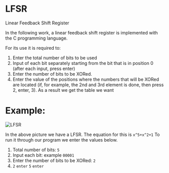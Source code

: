 # LFSR
Linear Feedback Shift Register

In the following work, a linear feedback shift register is implemented with the C programming language.

For its use it is required to:

1) Enter the total number of bits to be used
2) Input of each bit separately starting from the bit that is in position 0 (after each input, press enter)
3) Enter the number of bits to be XORed.
4) Enter the value of the positions where the numbers that will be XORed are located (if, for example, the 2nd and 3rd element is done, then press 2, enter, 3).
As a result we get the table we want

# Example:

![LFSR](https://user-images.githubusercontent.com/103950889/221040777-1be5f60a-db69-4097-ba99-d105e7abfb72.PNG)

In the above picture we have a LFSR. The equation for this is ```x^5+x^2+1```
To run it through our program we enter the values below.

1) Total number of bits: ```5```
2) Input each bit: example ```00001```
3) Enter the number of bits to be XORed: ```2```
4) ```2``` ```enter``` ```5``` ```enter```

